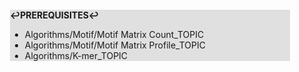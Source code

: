 <div style="margin:2em; background-color: #e0e0e0;">

<strong>↩PREREQUISITES↩</strong>

 * Algorithms/Motif/Motif Matrix Count_TOPIC
 * Algorithms/Motif/Motif Matrix Profile_TOPIC
 * Algorithms/K-mer_TOPIC

</div>

